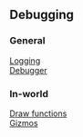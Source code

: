 ## Debugging
### General
[Logging](Debugging/Logging.md)  
[Debugger](Debugging/Debugger.md)  
### In-world
[Draw functions](Debugging/Draw%20Functions.md)  
[Gizmos](Debugging/Gizmos.md)